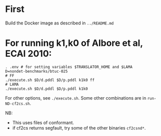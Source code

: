 # First

Build the Docker image as described in `../README.md`

# For running k1,k0 of Albore et al, ECAI 2010:

```
. .env # for setting variables $TRANSLATOR_HOME and $LAMA
D=nondet-benchmarks/btuc-025
# FF
./execute.sh $D/d.pddl $D/p.pddl k1k0 ff
# LAMA
./execute.sh $D/d.pddl $D/p.pddl k1k0
```

For other options, see `./execute.sh`. Some other combinations are in `run-ND-cf2cs.sh`.

NB:
* This uses files of conformant.
* if cf2cs returns segfault, try some of the other binaries `cf2csnd*`.

